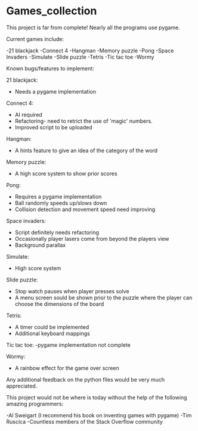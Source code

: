 # Games_collection
This project is far from complete!
Nearly all the programs use pygame.

Current games include:

-21 blackjack
-Connect 4
-Hangman
-Memory puzzle
-Pong
-Space Invaders
-Simulate
-Slide puzzle
-Tetris
-Tic tac toe
-Wormy

Known bugs/features to implement:

21 blackjack:
  - Needs a pygame implementation

Connect 4:
  - AI required
  - Refactoring- need to retrict the use of 'magic' numbers. 
  - Improved script to be uploaded

Hangman:
  - A hints feature to give an idea of the category of the word

Memory puzzle:
  - A high score system to show prior scores

Pong:
  - Requires a pygame implementation
  - Ball randomly speeds up/slows down
  - Collision detection and movement speed need improving

Space invaders:
  - Script definitely needs refactoring
  - Occasionally player lasers come from beyond the players view
  - Background parallax

Simulate:
  - High score system

Slide puzzle:
  - Stop watch pauses when player presses solve
  - A menu screen sould be shown prior to the puzzle where the player can choose the dimensions of the board

Tetris:
  - A timer could be implemented
  - Additional keyboard mappings
 
Tic tac toe:
  -pygame implementation not complete

Wormy:
  - A rainbow effect for the game over screen
  

Any additional feedback on the python files would be very much appreciated.

This project would not be where is today without the help of the following amazing programmers:

-Al Sweigart (I recommend his book on inventing games with pygame)
-Tim Ruscica 
-Countless members of the Stack Overflow community
